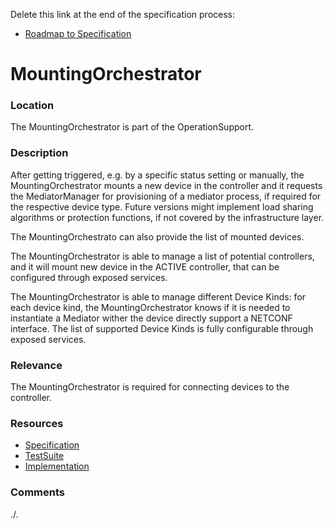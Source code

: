Delete this link at the end of the specification process:  
- [Roadmap to Specification](../../issues/1)

# MountingOrchestrator

### Location
The MountingOrchestrator is part of the OperationSupport.

### Description
After getting triggered, e.g. by a specific status setting or manually, the MountingOrchestrator mounts a new device in the controller and it requests the MediatorManager for provisioning of a mediator process, if required for the respective device type. Future versions might implement load sharing algorithms or protection functions, if not covered by the infrastructure layer.

The MountingOrchestrato can also provide the list of mounted devices.

The MountingOrchestrator is able to manage a list of potential controllers, and it will mount new device in the ACTIVE controller, that can be configured through exposed services. 

The MountingOrchestrator is able to manage different Device Kinds: for each device kind, the MountingOrchestrator knows if it is needed to instantiate a Mediator wither the device directly support a NETCONF interface. The list of supported Device Kinds is fully configurable through exposed services.

### Relevance
The MountingOrchestrator is required for connecting devices to the controller.

### Resources
- [Specification](./spec/)
- [TestSuite](./testing/)
- [Implementation](./server/)

### Comments
./.
